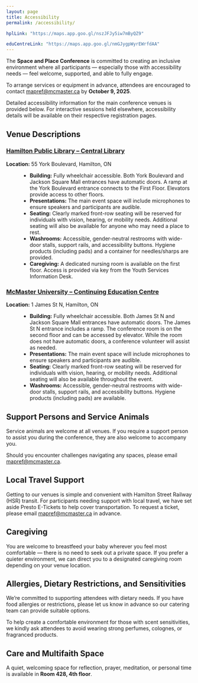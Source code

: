 ```yaml
---
layout: page
title: Accessibility
permalink: /accessibility/

hplLink: "https://maps.app.goo.gl/nszJFJy5iw7mByQZ9"

eduCentreLink: "https://maps.app.goo.gl/nmGJygpWyrEWrfdAA"
---
```


<div class="content-container">
    <p>
    The <strong>Space and Place Conference</strong> is committed to creating an inclusive environment where all participants — especially those with accessibility needs — feel welcome, supported, and able to fully engage.
    </p>
    <p>
    To arrange services or equipment in advance, attendees are encouraged to contact 
    <a href="mailto:mapref@mcmaster.ca">mapref@mcmaster.ca</a> by <strong>October 9, 2025</strong>.
    </p>
    <p>
    Detailed accessibility information for the main conference venues is provided below. 
    For interactive sessions held elsewhere, accessibility details will be available on their respective registration pages.
    </p>
    <h2>Venue Descriptions</h2>
    <h3><a href="{{ page.hplLink }}" target ="_blank">Hamilton Public Library – Central Library</a></h3>
    <p><strong>Location:</strong> 55 York Boulevard, Hamilton, ON</p>
    <ul style="margin-left: 40px;">
        <li><strong>Building:</strong> Fully wheelchair accessible. Both York Boulevard and Jackson Square Mall entrances have automatic doors. A ramp at the York Boulevard entrance connects to the First Floor. Elevators provide access to other floors.</li>
        <li><strong>Presentations:</strong> The main event space will include microphones to ensure speakers and participants are audible.</li>
        <li><strong>Seating:</strong> Clearly marked front-row seating will be reserved for individuals with vision, hearing, or mobility needs. Additional seating will also be available for anyone who may need a place to rest.</li>
        <li><strong>Washrooms:</strong> Accessible, gender-neutral restrooms with wide-door stalls, support rails, and accessibility buttons. Hygiene products (including pads) and a container for needles/sharps are provided.</li>
        <li><strong>Caregiving:</strong> A dedicated nursing room is available on the first floor. Access is provided via key from the Youth Services Information Desk.</li>
    </ul>
    <h3><a href=" {{ page.eduCentreLink }} " target ="_blank">McMaster University – Continuing Education Centre</a></h3>
    <p><strong>Location:</strong> 1 James St N, Hamilton, ON</p>
    <ul style="margin-left: 40px;">
        <li><strong>Building:</strong> Fully wheelchair accessible. Both James St N and Jackson Square Mall entrances have automatic doors. The James St N entrance includes a ramp. The conference room is on the second floor and can be accessed by elevator. While the room does not have automatic doors, a conference volunteer will assist as needed.</li>
        <li><strong>Presentations:</strong> The main event space will include microphones to ensure speakers and participants are audible.</li>
        <li><strong>Seating:</strong> Clearly marked front-row seating will be reserved for individuals with vision, hearing, or mobility needs. Additional seating will also be available throughout the event.</li>
        <li><strong>Washrooms:</strong> Accessible, gender-neutral restrooms with wide-door stalls, support rails, and accessibility buttons. Hygiene products (including pads) are available.</li>
    </ul>
    <h2>Support Persons and Service Animals</h2>
    <p>
    Service animals are welcome at all venues. If you require a support person to assist you during the conference, they are also welcome to accompany you. 
    </p>
    <p>
    Should you encounter challenges navigating any spaces, please email 
    <a href="mailto:mapref@mcmaster.ca">mapref@mcmaster.ca</a>.
    </p>
    <h2>Local Travel Support</h2>
    <p>
    Getting to our venues is simple and convenient with Hamilton Street Railway (HSR) transit. 
    For participants needing support with local travel, we have set aside Presto E-Tickets to help cover transportation. 
    To request a ticket, please email <a href="mailto:mapref@mcmaster.ca">mapref@mcmaster.ca</a> in advance.
    </p>
    <h2>Caregiving</h2>
    <p>
    You are welcome to breastfeed your baby wherever you feel most comfortable — there is no need to seek out a private space. 
    If you prefer a quieter environment, we can direct you to a designated caregiving room depending on your venue location.
    </p>
    <h2>Allergies, Dietary Restrictions, and Sensitivities</h2>
    <p>
    We’re committed to supporting attendees with dietary needs. If you have food allergies or restrictions, please let us know in advance so our catering team can provide suitable options.
    </p>
    <p>
    To help create a comfortable environment for those with scent sensitivities, we kindly ask attendees to avoid wearing strong perfumes, colognes, or fragranced products.
    </p>
    <h2>Care and Multifaith Space</h2>
    <p>
    A quiet, welcoming space for reflection, prayer, meditation, or personal time is available in <strong>Room 428, 4th floor</strong>.
    </p>
</div>
